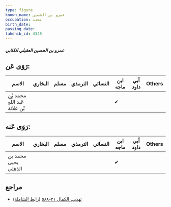 ```yaml
---
type: figure
known_name: عمرو بن الحصين
occupation: محدث
birth_date:
passing_date:
tahdhib_id: 4348
---
```

##### عمرو بن الحصين العقيلي الكلابي

## رَوَى عَن:
| الاسم                           | البخاري | مسلم | الترمذي | النسائي | ابن ماجه | أبي داود | Others |
| ------------------------------- | ------- | ---- | ------- | ------- | -------- | -------- | ------ |
| محمد بْن عَبد اللَّهِ بْن علاثة |         |      |         |         | ✔        |          |        |
## رَوَى عَنه:
| الاسم               | البخاري | مسلم | الترمذي | النسائي | ابن ماجه | أبي داود | Others |
| ------------------- | ------- | ---- | ------- | ------- | -------- | -------- | ------ |
| محمد بن يحيى الذهلي |         |      |         |         | ✔        |          |        |
## مراجع
- [تهذيب الكمال ٢١-٥٨٨](obsidian://open?vault=Tahdhib-al-Kamal&file=Figures/٤٣٤٨-عمرو%20بن%20الحصين%20العقيلي%20الكلابي) ([رابط الشاملة](https://shamela.ws/book/3722/11235))